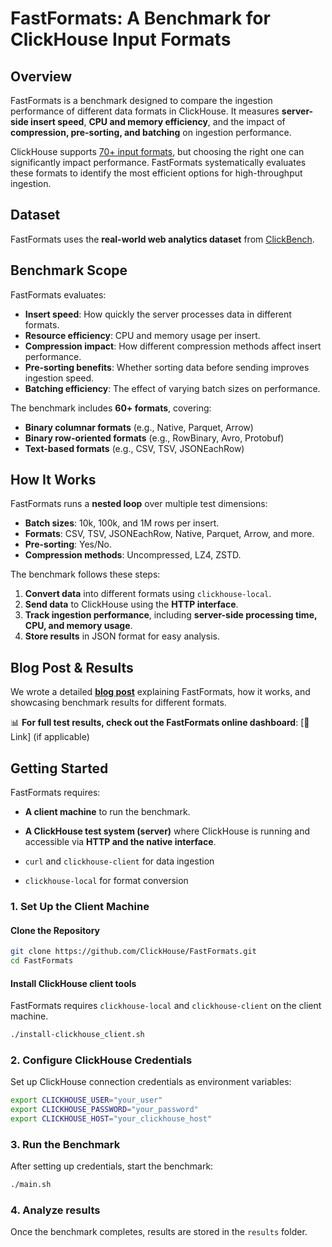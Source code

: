 # FastFormats: A Benchmark for ClickHouse Input Formats

## Overview

FastFormats is a benchmark designed to compare the ingestion performance of different data formats in ClickHouse. It measures **server-side insert speed**, **CPU and memory efficiency**, and the impact of **compression, pre-sorting, and batching** on ingestion performance.

ClickHouse supports [70+ input formats](https://clickhouse.com/docs/en/interfaces/formats), but choosing the right one can significantly impact performance. FastFormats systematically evaluates these formats to identify the most efficient options for high-throughput ingestion.

## Dataset

FastFormats uses the **real-world web analytics dataset** from [ClickBench](https://github.com/ClickHouse/ClickBench). 

## Benchmark Scope

FastFormats evaluates:
- **Insert speed**: How quickly the server processes data in different formats.
- **Resource efficiency**: CPU and memory usage per insert.
- **Compression impact**: How different compression methods affect insert performance.
- **Pre-sorting benefits**: Whether sorting data before sending improves ingestion speed.
- **Batching efficiency**: The effect of varying batch sizes on performance.

The benchmark includes **60+ formats**, covering:
- **Binary columnar formats** (e.g., Native, Parquet, Arrow)
- **Binary row-oriented formats** (e.g., RowBinary, Avro, Protobuf)
- **Text-based formats** (e.g., CSV, TSV, JSONEachRow)

## How It Works

FastFormats runs a **nested loop** over multiple test dimensions:
- **Batch sizes**: 10k, 100k, and 1M rows per insert.
- **Formats**: CSV, TSV, JSONEachRow, Native, Parquet, Arrow, and more.
- **Pre-sorting**: Yes/No.
- **Compression methods**: Uncompressed, LZ4, ZSTD.

The benchmark follows these steps:
1. **Convert data** into different formats using `clickhouse-local`.
2. **Send data** to ClickHouse using the **HTTP interface**.
3. **Track ingestion performance**, including **server-side processing time, CPU, and memory usage**.
4. **Store results** in JSON format for easy analysis.

## Blog Post & Results

We wrote a detailed **[blog post](https://clickhouse.com/blog/clickhouse-input-format-matchup-which-is-fastest-most-efficient)** explaining FastFormats, how it works, and showcasing benchmark results for different formats.

📊 **For full test results, check out the FastFormats online dashboard**: [🔗 Link] (if applicable)


## Getting Started

FastFormats requires:
- **A client machine** to run the benchmark.
- **A ClickHouse test system (server)** where ClickHouse is running and accessible via **HTTP and the native interface**.

- `curl` and `clickhouse-client` for data ingestion
- `clickhouse-local` for format conversion

### 1. Set Up the Client Machine

#### Clone the Repository
```bash
git clone https://github.com/ClickHouse/FastFormats.git
cd FastFormats
```

#### Install ClickHouse client tools

FastFormats requires `clickhouse-local` and `clickhouse-client` on the client machine.

```bash
./install-clickhouse_client.sh
```

### 2. Configure ClickHouse Credentials

Set up ClickHouse connection credentials as environment variables:

```bash
export CLICKHOUSE_USER="your_user"
export CLICKHOUSE_PASSWORD="your_password"
export CLICKHOUSE_HOST="your_clickhouse_host"
```

### 3. Run the Benchmark

After setting up credentials, start the benchmark:

```bash
./main.sh
```

### 4. Analyze results

Once the benchmark completes, results are stored in the `results` folder.